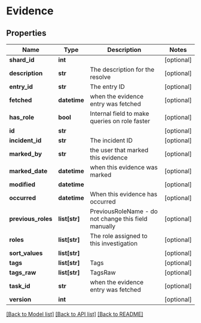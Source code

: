 # Evidence

## Properties
Name | Type | Description | Notes
------------ | ------------- | ------------- | -------------
**shard_id** | **int** |  | [optional] 
**description** | **str** | The description for the resolve | [optional] 
**entry_id** | **str** | The entry ID | [optional] 
**fetched** | **datetime** | when the evidence entry was fetched | [optional] 
**has_role** | **bool** | Internal field to make queries on role faster | [optional] 
**id** | **str** |  | [optional] 
**incident_id** | **str** | The incident ID | [optional] 
**marked_by** | **str** | the user that marked this evidence | [optional] 
**marked_date** | **datetime** | when this evidence was marked | [optional] 
**modified** | **datetime** |  | [optional] 
**occurred** | **datetime** | When this evidence has occurred | [optional] 
**previous_roles** | **list[str]** | PreviousRoleName - do not change this field manually | [optional] 
**roles** | **list[str]** | The role assigned to this investigation | [optional] 
**sort_values** | **list[str]** |  | [optional] 
**tags** | **list[str]** | Tags | [optional] 
**tags_raw** | **list[str]** | TagsRaw | [optional] 
**task_id** | **str** | when the evidence entry was fetched | [optional] 
**version** | **int** |  | [optional] 

[[Back to Model list]](../README.md#documentation-for-models) [[Back to API list]](../README.md#documentation-for-api-endpoints) [[Back to README]](../README.md)


